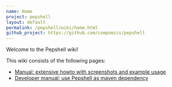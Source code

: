 ```yaml
---
name: Home
project: pepshell
layout: default
permalink: /pepshell/wiki/home.html
github_project: https://github.com/compomics/pepshell
---
```


Welcome to the Pepshell wiki!

This wiki consists of the following pages:
  * [Manual: extensive howto with screenshots and example usage](/pepshell/wiki/manual.html)
  * [Developer manual: use Pepshell as maven dependency](/pepshell/wiki/developermanual.html)

